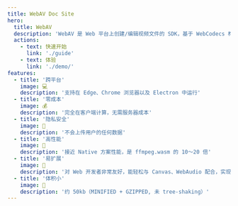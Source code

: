 ```yaml
---
title: WebAV Doc Site
hero:
  title: WebAV
  description: 'WebAV 是 Web 平台上创建/编辑视频文件的 SDK，基于 WebCodecs 构建。'
  actions:
    - text: 快速开始
      link: './guide'
    - text: 体验
      link: './demo/'
features:
  - title: '跨平台'
    image: 💻
    description: '支持在 Edge、Chrome 浏览器以及 Electron 中运行'
  - title: '零成本'
    image: 💰
    description: '完全在客户端计算，无需服务器成本'
  - title: '隐私安全'
    image: 🔏
    description: '不会上传用户的任何数据'
  - title: '高性能'
    image: 🚀
    description: '接近 Native 方案性能，是 ffmpeg.wasm 的 10～20 倍'
  - title: '易扩展'
    image: 🧩
    description: '对 Web 开发者非常友好，能轻松与 Canvas、WebAudio 配合，实现自定义功能'
  - title: '体积小'
    image: 🤏
    description: '约 50kb（MINIFIED + GZIPPED, 未 tree-shaking）'
---
```

